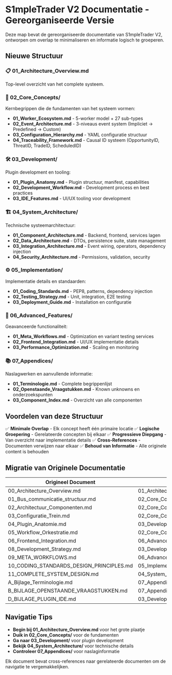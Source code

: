 # S1mpleTrader V2 Documentatie - Gereorganiseerde Versie

Deze map bevat de gereorganiseerde documentatie van S1mpleTrader V2, ontworpen om overlap te minimaliseren en informatie logisch te groeperen.

## Nieuwe Structuur

### 📋 01_Architecture_Overview.md
Top-level overzicht van het complete systeem.

### 🔧 02_Core_Concepts/
Kernbegrippen die de fundamenten van het systeem vormen:

- **01_Worker_Ecosystem.md** - 5-worker model + 27 sub-types
- **02_Event_Architecture.md** - 3-niveaus event system (Impliciet → Predefined → Custom)
- **03_Configuration_Hierarchy.md** - YAML configuratie structuur
- **04_Traceability_Framework.md** - Causal ID systeem (OpportunityID, ThreatID, TradeID, ScheduledID)

### 🛠️ 03_Development/
Plugin development en tooling:

- **01_Plugin_Anatomy.md** - Plugin structuur, manifest, capabilities
- **02_Development_Workflow.md** - Development process en best practices
- **03_IDE_Features.md** - UI/UX tooling voor development

### 🏗️ 04_System_Architecture/
Technische systeemarchitectuur:

- **01_Component_Architecture.md** - Backend, frontend, services lagen
- **02_Data_Architecture.md** - DTOs, persistence suite, state management
- **03_Integration_Architecture.md** - Event wiring, operators, dependency injection
- **04_Security_Architecture.md** - Permissions, validation, security

### ⚙️ 05_Implementation/
Implementatie details en standaarden:

- **01_Coding_Standards.md** - PEP8, patterns, dependency injection
- **02_Testing_Strategy.md** - Unit, integration, E2E testing
- **03_Deployment_Guide.md** - Installation en configuratie

### 🚀 06_Advanced_Features/
Geavanceerde functionaliteit:

- **01_Meta_Workflows.md** - Optimization en variant testing services
- **02_Frontend_Integration.md** - UI/UX implementatie details
- **03_Performance_Optimization.md** - Scaling en monitoring

### 📚 07_Appendices/
Naslagwerken en aanvullende informatie:

- **01_Terminologie.md** - Complete begrippenlijst
- **02_Openstaande_Vraagstukken.md** - Known unknowns en onderzoekspunten
- **03_Component_Index.md** - Overzicht van alle componenten

## Voordelen van deze Structuur

✅ **Minimale Overlap** - Elk concept heeft één primaire locatie
✅ **Logische Groepering** - Gerelateerde concepten bij elkaar
✅ **Progressieve Diepgang** - Van overzicht naar implementatie details
✅ **Cross-References** - Documenten verwijzen naar elkaar
✅ **Behoud van Informatie** - Alle originele content is behouden

## Migratie van Originele Documentatie

| Origineel Document | Nieuwe Locatie | Status |
|-------------------|----------------|---------|
| 00_Architecture_Overview.md | 01_Architecture_Overview.md | 🔄 |
| 01_Bus_communicatie_structuur.md | 02_Core_Concepts/02_Event_Architecture.md | 🔄 |
| 02_Architectuur_Componenten.md | 02_Core_Concepts/01_Worker_Ecosystem.md | 🔄 |
| 03_Configuratie_Trein.md | 02_Core_Concepts/03_Configuration_Hierarchy.md | 🔄 |
| 04_Plugin_Anatomie.md | 03_Development/01_Plugin_Anatomy.md | 🔄 |
| 05_Workflow_Orkestratie.md | 02_Core_Concepts/01_Worker_Ecosystem.md | 🔄 |
| 06_Frontend_Integration.md | 06_Advanced_Features/02_Frontend_Integration.md | 🔄 |
| 08_Development_Strategy.md | 03_Development/02_Development_Workflow.md | 🔄 |
| 09_META_WORKFLOWS.md | 06_Advanced_Features/01_Meta_Workflows.md | 🔄 |
| 10_CODING_STANDARDS_DESIGN_PRINCIPLES.md | 05_Implementation/01_Coding_Standards.md | 🔄 |
| 11_COMPLETE_SYSTEM_DESIGN.md | 04_System_Architecture/ | 🔄 |
| A_Bijlage_Terminologie.md | 07_Appendices/01_Terminologie.md | 🔄 |
| B_BIJLAGE_OPENSTAANDE_VRAAGSTUKKEN.md | 07_Appendices/02_Openstaande_Vraagstukken.md | 🔄 |
| D_BIJLAGE_PLUGIN_IDE.md | 03_Development/03_IDE_Features.md | 🔄 |

## Navigatie Tips

- **Begin bij 01_Architecture_Overview.md** voor het grote plaatje
- **Duik in 02_Core_Concepts/** voor de fundamenten
- **Ga naar 03_Development/** voor plugin development
- **Bekijk 04_System_Architecture/** voor technische details
- **Controleer 07_Appendices/** voor naslaginformatie

Elk document bevat cross-references naar gerelateerde documenten om de navigatie te vergemakkelijken.